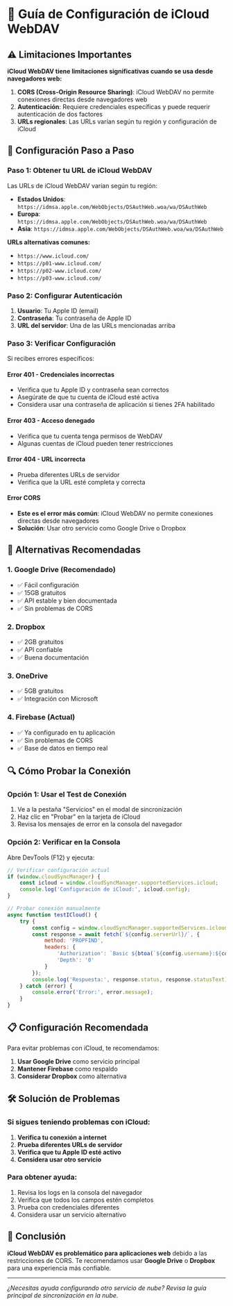 # 🍎 Guía de Configuración de iCloud WebDAV

## ⚠️ **Limitaciones Importantes**

**iCloud WebDAV tiene limitaciones significativas cuando se usa desde navegadores web:**

1. **CORS (Cross-Origin Resource Sharing)**: iCloud WebDAV no permite conexiones directas desde navegadores web
2. **Autenticación**: Requiere credenciales específicas y puede requerir autenticación de dos factores
3. **URLs regionales**: Las URLs varían según tu región y configuración de iCloud

## 🔧 **Configuración Paso a Paso**

### **Paso 1: Obtener tu URL de iCloud WebDAV**

Las URLs de iCloud WebDAV varían según tu región:

- **Estados Unidos**: `https://idmsa.apple.com/WebObjects/DSAuthWeb.woa/wa/DSAuthWeb`
- **Europa**: `https://idmsa.apple.com/WebObjects/DSAuthWeb.woa/wa/DSAuthWeb`
- **Asia**: `https://idmsa.apple.com/WebObjects/DSAuthWeb.woa/wa/DSAuthWeb`

**URLs alternativas comunes:**
- `https://www.icloud.com/`
- `https://p01-www.icloud.com/`
- `https://p02-www.icloud.com/`
- `https://p03-www.icloud.com/`

### **Paso 2: Configurar Autenticación**

1. **Usuario**: Tu Apple ID (email)
2. **Contraseña**: Tu contraseña de Apple ID
3. **URL del servidor**: Una de las URLs mencionadas arriba

### **Paso 3: Verificar Configuración**

Si recibes errores específicos:

#### **Error 401 - Credenciales incorrectas**
- Verifica que tu Apple ID y contraseña sean correctos
- Asegúrate de que tu cuenta de iCloud esté activa
- Considera usar una contraseña de aplicación si tienes 2FA habilitado

#### **Error 403 - Acceso denegado**
- Verifica que tu cuenta tenga permisos de WebDAV
- Algunas cuentas de iCloud pueden tener restricciones

#### **Error 404 - URL incorrecta**
- Prueba diferentes URLs de servidor
- Verifica que la URL esté completa y correcta

#### **Error CORS**
- **Este es el error más común**: iCloud WebDAV no permite conexiones directas desde navegadores
- **Solución**: Usar otro servicio como Google Drive o Dropbox

## 🚨 **Alternativas Recomendadas**

### **1. Google Drive (Recomendado)**
- ✅ Fácil configuración
- ✅ 15GB gratuitos
- ✅ API estable y bien documentada
- ✅ Sin problemas de CORS

### **2. Dropbox**
- ✅ 2GB gratuitos
- ✅ API confiable
- ✅ Buena documentación

### **3. OneDrive**
- ✅ 5GB gratuitos
- ✅ Integración con Microsoft

### **4. Firebase (Actual)**
- ✅ Ya configurado en tu aplicación
- ✅ Sin problemas de CORS
- ✅ Base de datos en tiempo real

## 🔍 **Cómo Probar la Conexión**

### **Opción 1: Usar el Test de Conexión**
1. Ve a la pestaña "Servicios" en el modal de sincronización
2. Haz clic en "Probar" en la tarjeta de iCloud
3. Revisa los mensajes de error en la consola del navegador

### **Opción 2: Verificar en la Consola**
Abre DevTools (F12) y ejecuta:

```javascript
// Verificar configuración actual
if (window.cloudSyncManager) {
    const icloud = window.cloudSyncManager.supportedServices.icloud;
    console.log('Configuración de iCloud:', icloud.config);
}

// Probar conexión manualmente
async function testICloud() {
    try {
        const config = window.cloudSyncManager.supportedServices.icloud.config;
        const response = await fetch(`${config.serverUrl}/`, {
            method: 'PROPFIND',
            headers: {
                'Authorization': `Basic ${btoa(`${config.username}:${config.password}`)}`,
                'Depth': '0'
            }
        });
        console.log('Respuesta:', response.status, response.statusText);
    } catch (error) {
        console.error('Error:', error.message);
    }
}
```

## 📋 **Configuración Recomendada**

Para evitar problemas con iCloud, te recomendamos:

1. **Usar Google Drive** como servicio principal
2. **Mantener Firebase** como respaldo
3. **Considerar Dropbox** como alternativa

## 🛠️ **Solución de Problemas**

### **Si sigues teniendo problemas con iCloud:**

1. **Verifica tu conexión a internet**
2. **Prueba diferentes URLs de servidor**
3. **Verifica que tu Apple ID esté activo**
4. **Considera usar otro servicio**

### **Para obtener ayuda:**

1. Revisa los logs en la consola del navegador
2. Verifica que todos los campos estén completos
3. Prueba con credenciales diferentes
4. Considera usar un servicio alternativo

## 🎯 **Conclusión**

**iCloud WebDAV es problemático para aplicaciones web** debido a las restricciones de CORS. Te recomendamos usar **Google Drive** o **Dropbox** para una experiencia más confiable.

---

*¿Necesitas ayuda configurando otro servicio de nube? Revisa la guía principal de sincronización en la nube.* 